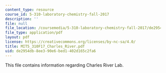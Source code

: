 ```yaml
---
content_type: resource
course_id: 5-310-laboratory-chemistry-fall-2017
description: ''
file: null
file_location: /coursemedia/5-310-laboratory-chemistry-fall-2017/de2954db8ee390e6bed1402d165c2fa6_MIT5_310F17_Charles_River.pdf
file_type: application/pdf
layout: pdf
license: https://creativecommons.org/licenses/by-nc-sa/4.0/
title: MIT5_310F17_Charles_River.pdf
uid: de2954db-8ee3-90e6-bed1-402d165c2fa6
---
```

This file contains information regarding Charles River Lab.